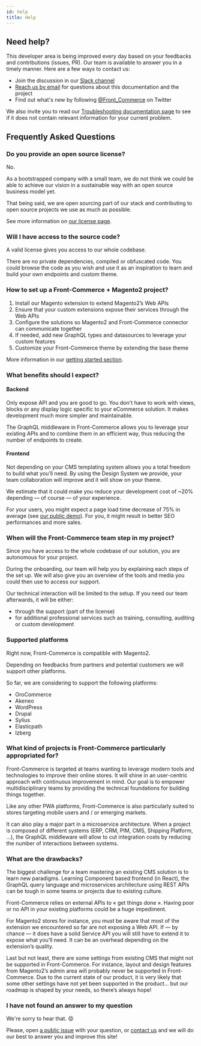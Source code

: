 ```yaml
---
id: help
title: Help
---
```


## Need help?

This developer area is being improved every day based on your feedbacks and
contributions (issues, PR). Our team is available to answer you in a timely
manner. Here are a few ways to contact us:

* Join the discussion in our
[Slack channel](https://join.slack.com/t/front-commerce/shared_invite/enQtMzI2OTEyMDYzOTkxLWEzODg2NjM5MmVhNGUwODE0OTI4MWMwYTcxZWZkNzE1YjU4MzRlZmQ0YWY5NDNkZWM0ZGMzMGQ4NDc4OTgxMTU)
* [Reach us by email](mailto:contact@front-commerce.com) for
questions about this documentation and the project
* Find out what's new by following
[@Front_Commerce](https://twitter.com/Front_Commerce) on Twitter

We also invite you to read our [Troubleshooting documentation page](/docs/appendices/troubleshooting.html) to see if it does not contain relevant information for your current problem.

## Frequently Asked Questions


### Do you provide an open source license?

No.

As a bootstrapped company with a small team, we do not think we could be able to
achieve our vision <!-- TODO Link to « our vision » page -->in a sustainable way with an open source
business model yet.

That being said, we are open sourcing part of our stack and contributing to open
source projects we use as much as possible.

See more information on [our license page](/license.html).

### Will I have access to the source code?

A valid license gives you access to our whole codebase.

There are no private dependencies, compiled or obfuscated code. You could browse
the code as you wish and use it as an inspiration to learn and build your own
endpoints and custom theme.

### How to set up a Front-Commerce + Magento2 project?

1.  Install our Magento extension to extend Magento2’s Web APIs
2.  Ensure that your custom extensions expose their services through the Web
    APIs
3.  Configure the solutions so Magento2 and Front-Commerce connector can
    communicate together
4.  If needed, add new GraphQL types and datasources to leverage your custom
    features
5.  Customize your Front-Commerce theme by extending the base theme

More information in our [getting started section](/docs/essentials/installation.html).

### What benefits should I expect?

#### Backend

Only expose API and you are good to go. You don't have to work with views,
blocks or any display logic specific to your eCommerce solution. It makes
development much more simpler and maintainable.

The GraphQL middleware in Front-Commerce allows you to leverage your existing
APIs and to combine them in an efficient way, thus reducing the number of
endpoints to create.

#### Frontend

Not depending on your CMS templating system allows you a total freedom to build
what you’ll need. By using the Design System we provide, your team collaboration
will improve and it will show on your theme.

We estimate that it could make you reduce your development cost of ~20%
depending — of course — of your experience.

For your users, you might expect a page load time decrease of 75% in average
(see [our public demo](https://demo.front-commerce.com)). For you, it might
result in better SEO performances and more sales.

### When will the Front-Commerce team step in my project?

Since you have access to the whole codebase of our solution, you are autonomous
for your project.

During the onboarding, our team will help you by explaining each steps of the
set up. We will also give you an overview of the tools and media you could then
use to access our support.

Our technical interaction will be limited to the setup. If you need our team
afterwards, it will be either:

- through the support (part of the license)
- for additional professional services such as training, consulting, auditing or
  custom development

### Supported platforms

Right now, Front-Commerce is compatible with Magento2.

Depending on feedbacks from partners and potential customers we will support
other platforms.

So far, we are considering to support the following platforms:

- OroCommerce
- Akeneo
- WordPress
- Drupal
- Sylius
- Elasticpath
- Izberg

### What kind of projects is Front-Commerce particularly appropriated for?

Front-Commerce is targeted at teams wanting to leverage modern tools and
technologies to improve their online stores. It will shine in an user-centric
approach with continuous improvement in mind. Our goal is to empower
multidisciplinary teams by providing the technical foundations for building
things together.

Like any other PWA platforms, Front-Commerce is also particularly suited to
stores targeting mobile users and / or emerging markets.

It can also play a major part in a microservice architecture. When a project is
composed of different systems (ERP, CRM, PIM, CMS, Shipping Platform, …), the
GraphQL middleware will allow to cut integration costs by reducing the number of
interactions between systems.

### What are the drawbacks?

The biggest challenge for a team mastering an existing CMS solution is to learn
new paradigms. Learning Component based frontend (in React), the GraphQL query
language and microservices architecture using REST APIs can be tough in some
teams or projects due to existing culture.

Front-Commerce relies on external APIs to « get things done ». Having poor or no
API in your existing platforms could be a huge impediment.

For Magento2 stores for instance, you must be aware that most of the extension
we encountered so far are not exposing a Web API. If — by chance — it does have
a solid Service API you will still have to extend it to expose what you’ll need.
It can be an overhead depending on the extension’s quality.

Last but not least, there are some settings from existing CMS that might not be
supported in Front-Commerce. For instance, layout and design features from
Magento2’s admin area will probably never be supported in Front-Commerce. Due to
the current state of our product, it is very likely that some other settings
have not yet been supported in the product… but our roadmap is
shaped by your needs, so there’s always hope!

### I have not found an answer to my question

We're sorry to hear that. 😟

Please, open
[a public issue](https://github.com/front-commerce/developers.front-commerce.com/issues)
with your question, or [contact us](mailto:contact@front-commerce.com) and we
will do our best to answer you and improve this site!
